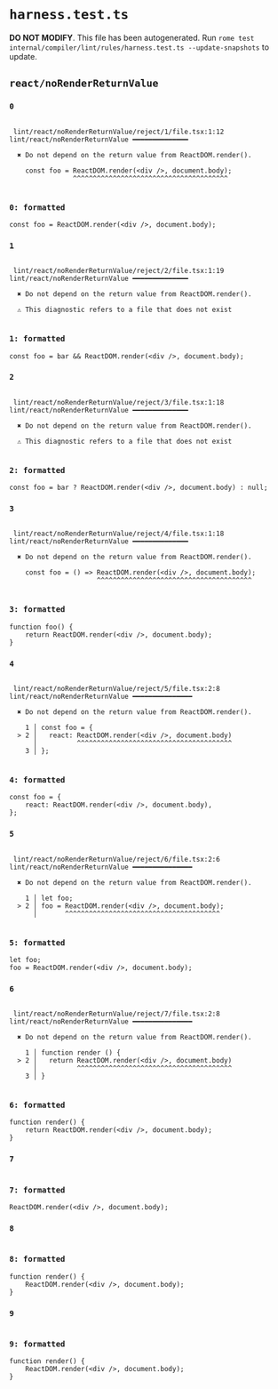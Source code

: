 # `harness.test.ts`

**DO NOT MODIFY**. This file has been autogenerated. Run `rome test internal/compiler/lint/rules/harness.test.ts --update-snapshots` to update.

## `react/noRenderReturnValue`

### `0`

```

 lint/react/noRenderReturnValue/reject/1/file.tsx:1:12 lint/react/noRenderReturnValue ━━━━━━━━━━━━━━

  ✖ Do not depend on the return value from ReactDOM.render().

    const foo = ReactDOM.render(<div />, document.body);
                ^^^^^^^^^^^^^^^^^^^^^^^^^^^^^^^^^^^^^^^


```

### `0: formatted`

```tsx
const foo = ReactDOM.render(<div />, document.body);

```

### `1`

```

 lint/react/noRenderReturnValue/reject/2/file.tsx:1:19 lint/react/noRenderReturnValue ━━━━━━━━━━━━━━

  ✖ Do not depend on the return value from ReactDOM.render().

  ⚠ This diagnostic refers to a file that does not exist


```

### `1: formatted`

```tsx
const foo = bar && ReactDOM.render(<div />, document.body);

```

### `2`

```

 lint/react/noRenderReturnValue/reject/3/file.tsx:1:18 lint/react/noRenderReturnValue ━━━━━━━━━━━━━━

  ✖ Do not depend on the return value from ReactDOM.render().

  ⚠ This diagnostic refers to a file that does not exist


```

### `2: formatted`

```tsx
const foo = bar ? ReactDOM.render(<div />, document.body) : null;

```

### `3`

```

 lint/react/noRenderReturnValue/reject/4/file.tsx:1:18 lint/react/noRenderReturnValue ━━━━━━━━━━━━━━

  ✖ Do not depend on the return value from ReactDOM.render().

    const foo = () => ReactDOM.render(<div />, document.body);
                      ^^^^^^^^^^^^^^^^^^^^^^^^^^^^^^^^^^^^^^^


```

### `3: formatted`

```tsx
function foo() {
	return ReactDOM.render(<div />, document.body);
}

```

### `4`

```

 lint/react/noRenderReturnValue/reject/5/file.tsx:2:8 lint/react/noRenderReturnValue ━━━━━━━━━━━━━━━

  ✖ Do not depend on the return value from ReactDOM.render().

    1 │ const foo = {
  > 2 │   react: ReactDOM.render(<div />, document.body)
      │          ^^^^^^^^^^^^^^^^^^^^^^^^^^^^^^^^^^^^^^^
    3 │ };


```

### `4: formatted`

```tsx
const foo = {
	react: ReactDOM.render(<div />, document.body),
};

```

### `5`

```

 lint/react/noRenderReturnValue/reject/6/file.tsx:2:6 lint/react/noRenderReturnValue ━━━━━━━━━━━━━━━

  ✖ Do not depend on the return value from ReactDOM.render().

    1 │ let foo;
  > 2 │ foo = ReactDOM.render(<div />, document.body);
      │       ^^^^^^^^^^^^^^^^^^^^^^^^^^^^^^^^^^^^^^^


```

### `5: formatted`

```tsx
let foo;
foo = ReactDOM.render(<div />, document.body);

```

### `6`

```

 lint/react/noRenderReturnValue/reject/7/file.tsx:2:8 lint/react/noRenderReturnValue ━━━━━━━━━━━━━━━

  ✖ Do not depend on the return value from ReactDOM.render().

    1 │ function render () {
  > 2 │   return ReactDOM.render(<div />, document.body)
      │          ^^^^^^^^^^^^^^^^^^^^^^^^^^^^^^^^^^^^^^^
    3 │ }


```

### `6: formatted`

```tsx
function render() {
	return ReactDOM.render(<div />, document.body);
}

```

### `7`

```

```

### `7: formatted`

```tsx
ReactDOM.render(<div />, document.body);

```

### `8`

```

```

### `8: formatted`

```tsx
function render() {
	ReactDOM.render(<div />, document.body);
}

```

### `9`

```

```

### `9: formatted`

```tsx
function render() {
	ReactDOM.render(<div />, document.body);
}

```
